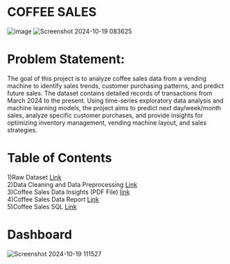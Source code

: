 # COFFEE SALES
![image](https://github.com/user-attachments/assets/b120e493-d28c-41ee-a2a1-6e4ba6b1e411)
![Screenshot 2024-10-19 083625](https://github.com/user-attachments/assets/5bbfe453-8da2-4bfc-8776-73b103bd7e7a)
# Problem Statement:
The goal of this project is to analyze coffee sales data from a vending machine to identify sales trends, customer purchasing patterns, and predict future sales. The dataset contains detailed records of transactions from March 2024 to the present. Using time-series exploratory data analysis and machine learning models, the project aims to predict next day/week/month sales, analyze specific customer purchases, and provide insights for optimizing inventory management, vending machine layout, and sales strategies.
# Table of Contents
1)Raw Dataset [Link](https://drive.google.com/file/d/1YqP5Na7_o2xBwsFcf-0NTK31u5_EpxKC/view) <br />
2)Data Cleaning and Data Preprocessing [Link](https://colab.research.google.com/drive/1WoHFj7Ap0hF-bYJressZZYBm8fe3ScmI?usp=sharing)  <br />
3)Coffee Sales Data Insights (PDF File) [link](https://drive.google.com/file/d/1l-PT4W9n9cPOez-CtmpfZboeM0YZjpfv/view?usp=sharing) <br />
4)Coffee Sales Data Report [Link](https://drive.google.com/file/d/19tnv1lVsqwZgVpg3K0p23bIVfr54uHrS/view?usp=sharing) <br />
5)Coffee Sales SQL [Link](https://drive.google.com/file/d/1YzHZkOS_tB3bvb6XnwHgKKanBokfKns4/view?usp=sharing) 
# Dashboard
![Screenshot 2024-10-19 111527](https://github.com/user-attachments/assets/49be8a9e-f5b7-463f-81e2-2637a0f41b99)


